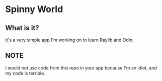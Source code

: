 # Spinny World

## What is it?

It's a very simple app I'm working on to learn Raylib and Odin.

## NOTE

I would not use code from this repo in your app because I'm an idiot, and my code is terrible.

